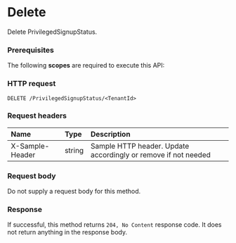 # Delete

Delete PrivilegedSignupStatus.
### Prerequisites
The following **scopes** are required to execute this API: 
### HTTP request
<!-- { "blockType": "ignored" } -->
```http
DELETE /PrivilegedSignupStatus/<TenantId>

```
### Request headers
| Name       | Type | Description|
|:---------------|:--------|:----------|
| X-Sample-Header  | string  | Sample HTTP header. Update accordingly or remove if not needed|

### Request body
Do not supply a request body for this method.


### Response
If successful, this method returns `204, No Content` response code. It does not return anything in the response body.


<!-- uuid: a2764c97-c6e4-479f-b63a-f185069018a7
2015-10-16 10:08:02 UTC -->
<!-- {
  "type": "#page.annotation",
  "description": "Delete",
  "keywords": "",
  "section": "documentation",
  "tocPath": ""
}-->